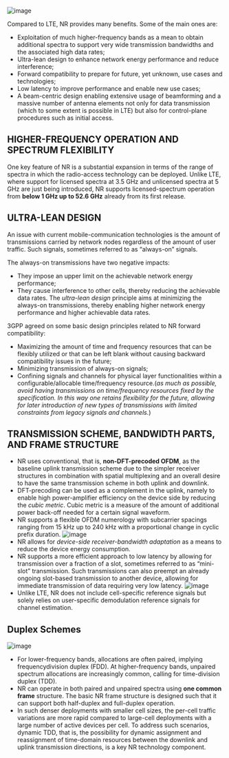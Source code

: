 ![image](https://github.com/user-attachments/assets/21348c50-ff52-4c39-af03-be94838d0e50)

Compared to LTE, NR provides many benefits. Some of the main ones are:
- Exploitation of much higher-frequency bands as a mean to obtain additional spectra to support very wide transmission bandwidths and the associated high data rates;
- Ultra-lean design to enhance network energy performance and reduce interference;
- Forward compatibility to prepare for future, yet unknown, use cases and technologies;
- Low latency to improve performance and enable new use cases;
- A beam-centric design enabling extensive usage of beamforming and a massive number of antenna elements not only for data transmission (which to some extent is possible in LTE) but also for control-plane procedures such as
initial access.
## HIGHER-FREQUENCY OPERATION AND SPECTRUM FLEXIBILITY
One key feature of NR is a substantial expansion in terms of the range of spectra in which the radio-access technology can be deployed. Unlike LTE, where support for licensed spectra at 3.5 GHz and unlicensed spectra at 5 GHz are just being introduced, NR supports licensed-spectrum operation from **below 1 GHz up to 52.6 GHz** already from its first release.
## ULTRA-LEAN DESIGN
An issue with current mobile-communication technologies is the amount of transmissions carried by network nodes regardless of the amount of user traffic. Such signals, sometimes referred to as “always-on” signals.

The always-on transmissions have two negative impacts:
- They impose an upper limit on the achievable network energy performance;
- They cause interference to other cells, thereby reducing the achievable data rates.
The *ultra-lean design* principle aims at minimizing the always-on transmissions, thereby enabling higher network energy performance and higher achievable data rates.

3GPP agreed on some basic design principles related to NR forward compatibility:
- Maximizing the amount of time and frequency resources that can be flexibly utilized or that can be left blank without causing backward compatibility issues in the future;
- Minimizing transmission of always-on signals;
- Confining signals and channels for physical layer functionalities within a configurable/allocable time/frequency resource.(*as much as possible, avoid having transmissions on time/frequency resources fixed by the specification. In this way one retains flexibility for the future, allowing for later introduction of new types of transmissions with limited constraints from legacy signals and channels.*)

## TRANSMISSION SCHEME, BANDWIDTH PARTS, AND FRAME STRUCTURE
- NR uses conventional, that is, **non-DFT-precoded OFDM**, as the baseline uplink transmission scheme due to the simpler receiver structures in combination with spatial multiplexing and an overall desire to have the same transmission scheme in both uplink and downlink.
- DFT-precoding can be used as a complement in the uplink, namely to enable high power-amplifier efficiency on the device side by reducing the *cubic metric*. Cubic metric is a measure of the amount of additional power back-off needed for a certain signal waveform.
- NR supports a flexible OFDM numerology with subcarrier spacings ranging from 15 kHz up to 240 kHz with a proportional change in cyclic prefix duration.
  ![image](https://github.com/user-attachments/assets/bea36552-4936-440a-8349-5a19eda7b068)
- NR allows for *device-side receiver-bandwidth adaptation* as a means to reduce the device energy consumption.
- NR supports a more efficient approach to low latency by allowing for transmission over a fraction of a slot, sometimes referred to as “mini-slot” transmission. Such transmissions can also preempt an already ongoing slot-based transmission to another device, allowing for immediate transmission of data requiring very low latency.
  ![image](https://github.com/user-attachments/assets/0febff4b-d681-415d-8b24-720d91afe484)
- Unlike LTE, NR does not include cell-specific reference signals but solely relies on user-specific demodulation reference signals for channel estimation.

## Duplex Schemes ##
![image](https://github.com/user-attachments/assets/6883fef1-3cba-4934-89ff-75f94876176f)
- For lower-frequency bands, allocations are often paired, implying frequencydivision duplex (FDD). At higher-frequency bands, unpaired spectrum allocations are increasingly common, calling for time-division duplex (TDD).
- NR can operate in both paired and unpaired spectra using **one common frame** structure. The basic NR frame structure is designed such that it can support both half-duplex and full-duplex operation.
- In such denser deployments with smaller cell sizes, the per-cell traffic variations are more rapid compared to large-cell deployments with a large number of active devices per cell. To address such scenarios, dynamic TDD, that is, the possibility for dynamic assignment and reassignment of time-domain resources between the downlink and uplink transmission directions, is a key NR technology component.

